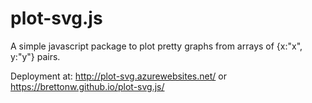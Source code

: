 plot-svg.js
===========

A simple javascript package to plot pretty graphs from arrays of {x:"x", y:"y"} pairs.

Deployment at: http://plot-svg.azurewebsites.net/ or https://brettonw.github.io/plot-svg.js/
